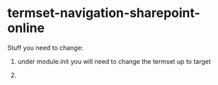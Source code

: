# termset-navigation-sharepoint-online

Stuff you need to change:

1) under module.init you will need to change the termset up to target

2) 